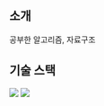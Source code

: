 ## 소개
공부한 알고리즘, 자료구조

## 기술 스택
<div>
 <img src="https://img.shields.io/badge/python-3776AB?style=for-the-badge&logo=python&logoColor=white"> 
 <img src="https://img.shields.io/badge/java-007396?style=for-the-badge&logo=java&logoColor=white">
</div>




